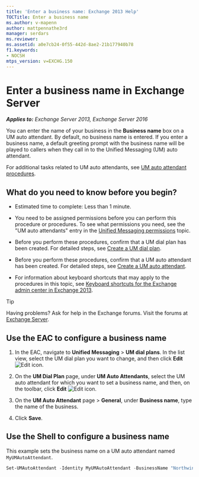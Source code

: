 ```yaml
---
title: 'Enter a business name: Exchange 2013 Help'
TOCTitle: Enter a business name
ms.author: v-mapenn
author: mattpennathe3rd
manager: serdars
ms.reviewer:
ms.assetid: a0e7cb24-0f55-442d-8ae2-21b177940b78
f1.keywords:
- NOCSH
mtps_version: v=EXCHG.150
---
```


# Enter a business name in Exchange Server

_**Applies to:** Exchange Server 2013, Exchange Server 2016_

You can enter the name of your business in the **Business name** box on a UM auto attendant. By default, no business name is entered. If you enter a business name, a default greeting prompt with the business name will be played to callers when they call in to the Unified Messaging (UM) auto attendant.

For additional tasks related to UM auto attendants, see [UM auto attendant procedures](um-auto-attendant-procedures-exchange-2013-help.md).

## What do you need to know before you begin?

- Estimated time to complete: Less than 1 minute.

- You need to be assigned permissions before you can perform this procedure or procedures. To see what permissions you need, see the "UM auto attendants" entry in the [Unified Messaging permissions](unified-messaging-permissions-exchange-2013-help.md) topic.

- Before you perform these procedures, confirm that a UM dial plan has been created. For detailed steps, see [Create a UM dial plan](create-um-dial-plan-exchange-2013-help.md).

- Before you perform these procedures, confirm that a UM auto attendant has been created. For detailed steps, see [Create a UM auto attendant](create-a-um-auto-attendant-exchange-2013-help.md).

- For information about keyboard shortcuts that may apply to the procedures in this topic, see [Keyboard shortcuts for the Exchange admin center in Exchange 2013](keyboard-shortcuts-in-the-exchange-admin-center-2013-help.md).

> [!TIP]
> Having problems? Ask for help in the Exchange forums. Visit the forums at [Exchange Server](https://go.microsoft.com/fwlink/p/?linkId=60612).

## Use the EAC to configure a business name

1. In the EAC, navigate to **Unified Messaging** \> **UM dial plans**. In the list view, select the UM dial plan you want to change, and then click **Edit** ![Edit icon](images/ITPro_EAC_EditIcon.gif).

2. On the **UM Dial Plan** page, under **UM Auto Attendants**, select the UM auto attendant for which you want to set a business name, and then, on the toolbar, click **Edit** ![Edit icon](images/ITPro_EAC_EditIcon.gif).

3. On the **UM Auto Attendant** page \> **General**, under **Business name**, type the name of the business.

4. Click **Save**.

## Use the Shell to configure a business name

This example sets the business name on a UM auto attendant named `MyUMAutoAttendant`.

```powershell
Set-UMAutoAttendant -Identity MyUMAutoAttendant -BusinessName "Northwind Traders"
```
